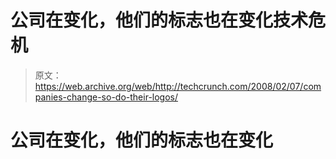 # 公司在变化，他们的标志也在变化技术危机

> 原文：<https://web.archive.org/web/http://techcrunch.com/2008/02/07/companies-change-so-do-their-logos/>

# 公司在变化，他们的标志也在变化